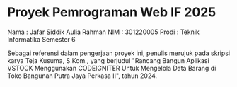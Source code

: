 # Proyek Pemrograman Web IF 2025

Nama    : Jafar Siddik Aulia Rahman
NIM     : 301220005
Prodi   : Teknik Informatika Semester 6

Sebagai referensi dalam pengerjaan proyek ini,
penulis merujuk pada skripsi karya Teja Kusuma, S.Kom.,
yang berjudul "Rancang Bangun Aplikasi VSTOCK Menggunakan CODEIGNITER
Untuk Mengelola Data Barang di Toko Bangunan Putra Jaya Perkasa II", tahun 2024.